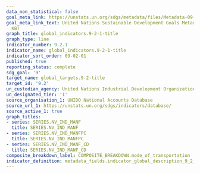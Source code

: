 ```yaml
---
data_non_statistical: false
goal_meta_link: https://unstats.un.org/sdgs/metadata/files/Metadata-09-02-01.pdf
goal_meta_link_text: United Nations Sustainable Development Goals Metadata (PDF 217
  KB)
graph_title: global_indicators.9-2-1-title
graph_type: line
indicator_number: 9.2.1
indicator_name: global_indicators.9-2-1-title
indicator_sort_order: 09-02-01
published: true
reporting_status: complete
sdg_goal: '9'
target_name: global_targets.9-2-title
target_id: '9.2'
un_custodian_agency: United Nations Industrial Development Organization (UNIDO)
un_designated_tier: '1'
source_organisation_1: UNIDO National Accounts Database
source_url_1: https://unstats.un.org/sdgs/indicators/database/
source_active_1: true
graph_titles:
- series: SERIES.NV_IND_MANF
  title: SERIES.NV_IND_MANF
- series: SERIES.NV_IND_MANFPC
  title: SERIES.NV_IND_MANFPC
- series: SERIES.NV_IND_MANF_CD
  title: SERIES.NV_IND_MANF_CD
composite_breakdown_label: COMPOSITE_BREAKDOWN.mode_of_transportation
indicator_definition: metadata_fields.indicator_global_description_9_2_1
---
```


